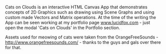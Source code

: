 Cats on Clouds is an interactive HTML Canvas App that demonstrates concepts of 2D Graphics such as drawing using Scene Graphs and using custom made Vectors and Matrix operations. At the time of the writing the App can be seen working at my portfolio page www.lucidfox.com - just open the modal 'Cats on Clouds' in the Portfolio section.

Assets used for meowing of cats were taken from the OrangeFreeSounds - http://www.orangefreesounds.com/ - thanks to the guys and gals over there for that.
